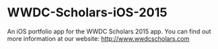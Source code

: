 # WWDC-Scholars-iOS-2015
An iOS portfolio app for the WWDC Scholars 2015 app. You can find out more information at our website: http://www.wwdcscholars.com
